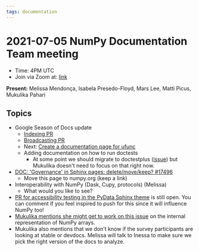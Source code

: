 ```yaml
---
tags: documentation
---
```


# 2021-07-05 NumPy Documentation Team meeting

- Time: 4PM UTC
- Join via Zoom at: [link](https://zoom.us/j/96219574921?pwd=VTRNeGwwOUlrYVNYSENpVVBRRjlkZz09)

**Present:** Melissa Mendonça, Isabela Presedo-Floyd, Mars Lee, Matti Picus, Mukulika Pahari

## Topics

- Google Season of Docs update
    - [Indexing PR](https://github.com/numpy/numpy/pull/19407)
    - [Broadcasting PR](https://github.com/numpy/numpy/pull/19369)
    - Next: [Create a documentation page for ufunc](https://github.com/numpy/numpy/issues/16924)
    - Adding documentation on how to run doctests
        - At some point we should migrate to doctestplus ([issue](https://github.com/numpy/numpy/issues/15845)) but Mukulika doesn't need to focus on that right now.
- [DOC: 'Governance' in Sphinx pages: delete/move/keep? #17496](https://github.com/numpy/numpy/issues/17496)
    - Move this page to numpy.org (keep a link)
- Interoperability with NumPy (Dask, Cupy, protocols) (Melissa)
    - What would you like to see?
- [PR for accessibility testing in the PyData Sphinx theme](https://github.com/pydata/pydata-sphinx-theme/pull/294) is still open. You can comment if you feel inspired to push for this since it will influence NumPy too!
- [Mukulika mentions she might get to work on this issue](https://github.com/numpy/numpy/issues/15793) on the internal representation of NumPy arrays. 
- Mukulika also mentions that we don't know if the survey participants are looking at stable or devdocs. Melissa will talk to Inessa to make sure we pick the right version of the docs to analyze.

